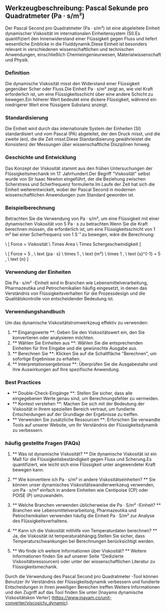 ## Werkzeugbeschreibung: Pascal Sekunde pro Quadratmeter (Pa · s/m²)

Der Pascal Second pro Quadratmeter (Pa · s/m²) ist eine abgeleitete Einheit dynamischer Viskosität im internationalen Einheitensystem (SI).Es quantifiziert den Innenwiderstand einer Flüssigkeit gegen Fluss und liefert wesentliche Einblicke in die Fluiddynamik.Diese Einheit ist besonders relevant in verschiedenen wissenschaftlichen und technischen Anwendungen, einschließlich Chemieingenieurwesen, Materialwissenschaft und Physik.

### Definition
Die dynamische Viskosität misst den Widerstand einer Flüssigkeit gegenüber Scher oder Fluss.Die Einheit Pa · s/m² zeigt an, wie viel Kraft erforderlich ist, um eine Flüssigkeitsschicht über eine andere Schicht zu bewegen.Ein höherer Wert bedeutet eine dickere Flüssigkeit, während ein niedrigerer Wert eine flüssigere Substanz anzeigt.

### Standardisierung
Die Einheit wird durch das internationale System der Einheiten (SI) standardisiert und vom Pascal (PA) abgeleitet, der den Druck misst, und die zweite (en), die die Zeit misst.Diese Standardisierung gewährleistet die Konsistenz der Messungen über wissenschaftliche Disziplinen hinweg.

### Geschichte und Entwicklung
Das Konzept der Viskosität stammt aus den frühen Untersuchungen der Flüssigkeitsmechanik im 17. Jahrhundert.Der Begriff "Viskosität" selbst wurde von Sir Isaac Newton eingeführt, der die Beziehung zwischen Scherstress und Scherfrequenz formulierte.Im Laufe der Zeit hat sich die Einheit weiterentwickelt, wobei der Pascal Second in modernen wissenschaftlichen Anwendungen zum Standard geworden ist.

### Beispielberechnung
Betrachten Sie die Verwendung von Pa · s/m², um eine Flüssigkeit mit einer dynamischen Viskosität von 5 Pa · s zu betrachten.Wenn Sie die Kraft berechnen müssen, die erforderlich ist, um eine Flüssigkeitsschicht von 1 m² bei einer Scherfrequenz von 1 S⁻¹ zu bewegen, wäre die Berechnung:

\ [
Force = Viskosität \ Times Area \ Times Schergeschwindigkeit
\]

\ [
Force = 5 \, \ text {pa · s} \ times 1 \, \ text {m²} \ times 1 \, \ text {s}^{-1} = 5 \, \ text {n}
\]

### Verwendung der Einheiten
Die Pa · s/m² -Einheit wird in Branchen wie Lebensmittelverarbeitung, Pharmazeutika und Petrochemikalien häufig eingesetzt, in denen das Verständnis von Flüssigkeitsverhalten für die Prozessdesign und die Qualitätskontrolle von entscheidender Bedeutung ist.

### Verwendungshandbuch
Um das dynamische Viskositätstromwerkzeug effektiv zu verwenden:
1. ** Eingangswerte **: Geben Sie den Viskositätswert ein, den Sie konvertieren oder analysieren möchten.
2. ** Wählen Sie Einheiten aus **: Wählen Sie die entsprechenden Einheiten für Ihre Eingabe und die gewünschte Ausgabe aus.
3. ** Berechnen Sie **: Klicken Sie auf die Schaltfläche "Berechnen", um sofortige Ergebnisse zu erhalten.
4. ** Interpretationsergebnisse **: Überprüfen Sie die Ausgabestalte und ihre Auswirkungen auf Ihre spezifische Anwendung.

### Best Practices
- ** Double-Check-Eingänge **: Stellen Sie sicher, dass alle eingegebenen Werte genau sind, um Berechnungsfehler zu vermeiden.
- ** Kontext verstehen **: Machen Sie sich mit der Bedeutung der Viskosität in Ihrem speziellen Bereich vertraut, um fundierte Entscheidungen auf der Grundlage der Ergebnisse zu treffen.
- ** Verwenden Sie zusätzliche Ressourcen **: Erforschen Sie verwandte Tools auf unserer Website, um Ihr Verständnis der Flüssigkeitsdynamik zu verbessern.

### häufig gestellte Fragen (FAQs)

1. ** Was ist dynamische Viskosität? **
Die dynamische Viskosität ist ein Maß für die Flüssigkeitsbeständigkeit gegen Fluss und Scherung.Es quantifiziert, wie leicht sich eine Flüssigkeit unter angewendeter Kraft bewegen kann.

2. ** Wie konvertiere ich Pa · s/m² in andere Viskositätseinheiten? **
Sie können unser dynamisches Viskositätswandlerwerkzeug verwenden, um Pa · s/m² einfach in andere Einheiten wie Centipoise (CP) oder POISE (P) umzuwandeln.

3. ** Welche Branchen verwenden üblicherweise die Pa · S/m² -Einheit? **
Branchen wie Lebensmittelverarbeitung, Pharmazeutika und Petrochemikalien verwenden häufig die Einheit Pa · S/m² zur Analyse des Flüssigkeitsverhaltens.

4. ** Kann ich die Viskosität mithilfe von Temperaturdaten berechnen? **
Ja, die Viskosität ist temperaturabhängig.Stellen Sie sicher, dass Temperaturschwankungen bei Berechnungen berücksichtigt werden.

5. ** Wo finde ich weitere Informationen über Viskosität? **
Weitere Informationen finden Sie auf unserer Seite "Dedizierte Viskositätsressourcen) oder unter der wissenschaftlichen Literatur zu Flüssigkeitsmechanik.

Durch die Verwendung des Pascal Second pro Quadratmeter -Tool können Benutzer ihr Verständnis der Flüssigkeitsdynamik verbessern und fundierte Entscheidungen in ihren jeweiligen Bereichen treffen.Weitere Informationen und den Zugriff auf das Tool finden Sie unter [Inayams dynamische Viskositätskon Verter] (https://www.inayam.co/unit-converter/viscosicty_dynamic).